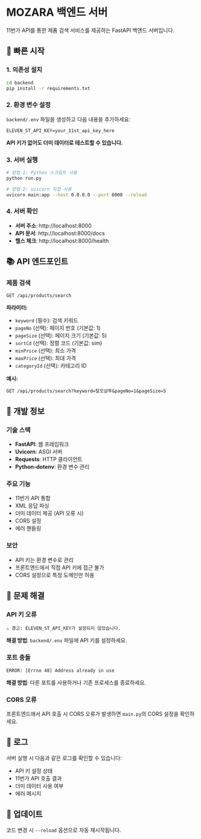 # MOZARA 백엔드 서버

11번가 API를 통한 제품 검색 서비스를 제공하는 FastAPI 백엔드 서버입니다.

## 🚀 빠른 시작

### 1. 의존성 설치

```bash
cd backend
pip install -r requirements.txt
```

### 2. 환경 변수 설정

`backend/.env` 파일을 생성하고 다음 내용을 추가하세요:

```env
ELEVEN_ST_API_KEY=your_11st_api_key_here
```

**API 키가 없어도 더미 데이터로 테스트할 수 있습니다.**

### 3. 서버 실행

```bash
# 방법 1: Python 스크립트 사용
python run.py

# 방법 2: uvicorn 직접 사용
uvicorn main:app --host 0.0.0.0 --port 8000 --reload
```

### 4. 서버 확인

- **서버 주소**: http://localhost:8000
- **API 문서**: http://localhost:8000/docs
- **헬스 체크**: http://localhost:8000/health

## 📚 API 엔드포인트

### 제품 검색

```
GET /api/products/search
```

**파라미터:**
- `keyword` (필수): 검색 키워드
- `pageNo` (선택): 페이지 번호 (기본값: 1)
- `pageSize` (선택): 페이지 크기 (기본값: 5)
- `sortCd` (선택): 정렬 코드 (기본값: sim)
- `minPrice` (선택): 최소 가격
- `maxPrice` (선택): 최대 가격
- `categoryId` (선택): 카테고리 ID

**예시:**
```
GET /api/products/search?keyword=탈모샴푸&pageNo=1&pageSize=5
```

## 🔧 개발 정보

### 기술 스택
- **FastAPI**: 웹 프레임워크
- **Uvicorn**: ASGI 서버
- **Requests**: HTTP 클라이언트
- **Python-dotenv**: 환경 변수 관리

### 주요 기능
- 11번가 API 통합
- XML 응답 파싱
- 더미 데이터 제공 (API 오류 시)
- CORS 설정
- 에러 핸들링

### 보안
- API 키는 환경 변수로 관리
- 프론트엔드에서 직접 API 키에 접근 불가
- CORS 설정으로 특정 도메인만 허용

## 🐛 문제 해결

### API 키 오류
```
⚠️ 경고: ELEVEN_ST_API_KEY가 설정되지 않았습니다.
```
**해결 방법**: `backend/.env` 파일에 API 키를 설정하세요.

### 포트 충돌
```
ERROR: [Errno 48] Address already in use
```
**해결 방법**: 다른 포트를 사용하거나 기존 프로세스를 종료하세요.

### CORS 오류
프론트엔드에서 API 호출 시 CORS 오류가 발생하면 `main.py`의 CORS 설정을 확인하세요.

## 📝 로그

서버 실행 시 다음과 같은 로그를 확인할 수 있습니다:
- API 키 설정 상태
- 11번가 API 호출 결과
- 더미 데이터 사용 여부
- 에러 메시지

## 🔄 업데이트

코드 변경 시 `--reload` 옵션으로 자동 재시작됩니다.
